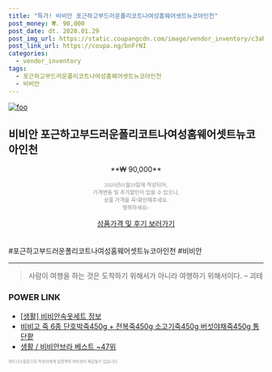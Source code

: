 ```yaml
--- 
title: "특가! 비비안 포근하고부드러운폴리코트나여성홈웨어셋트뉴코아인천" 
post_money: ₩. 90,000 
post_date: dt. 2020.01.29 
post_img_url: https://static.coupangcdn.com/image/vendor_inventory/c3ab/198c007d19c42454fe8da11214734fd4a65451e06b986b3c60c626d7a8f7.jpg 
post_link_url: https://coupa.ng/bnFrNI 
categories: 
  - vendor_inventory 
tags: 
  - 포근하고부드러운폴리코트나여성홈웨어셋트뉴코아인천 
  - 비비안 
--- 
```

[![foo](https://static.coupangcdn.com/image/vendor_inventory/c3ab/198c007d19c42454fe8da11214734fd4a65451e06b986b3c60c626d7a8f7.jpg)](https://coupa.ng/bnFrNI) 

## 비비안 포근하고부드러운폴리코트나여성홈웨어셋트뉴코아인천 
<p style="text-align: center;">**₩ 90,000**</p> 
<p style="text-align: center;"><span style="color: #898c8f; font-family: Georgia,Times,serif; font-size: 0.75em;">2020년01월29일에 작성되어, <br>가격변동 및 추가할인이 있을 수 있으니,<br> 상품 가격을 꼭!확인해주세요.<br>행복하세요~</span> 
</p>	 
<div markdown="0" style="text-align: center;"><a href="https://coupa.ng/bnFrNI" class="btn btn--success">상품가격 및 후기 보러가기</a></div> 
<br><br> 
  #포근하고부드러운폴리코트나여성홈웨어셋트뉴코아인천 #비비안 
<hr> 

> 사람이 여행을 하는 것은 도착하기 위해서가 아니라 여행하기 위해서이다. – 괴테 


### POWER LINK

* <a href="https://blog.naver.com/sakai111/221758660760" target="_blank"> [생활] 비비안속옷세트 정보 </a>
* <a href="https://blog.naver.com/fasyy4321/221790082187" target="_blank">비비고 죽 6종 단호박죽450g + 전복죽450g 소고기죽450g 버섯야채죽450g 통단팥</a>
* <a href="https://blog.naver.com/santokki14/221780579359" target="_blank">생활 / 비비안브라 베스트 ~47위</a>

<span style="color: #898c8f; font-family: Georgia,Times,serif; font-size: 0.55em;">파트너스활동으로 작성자에게 일정액의 커미션이 제공될수 있습니다.</span> 
